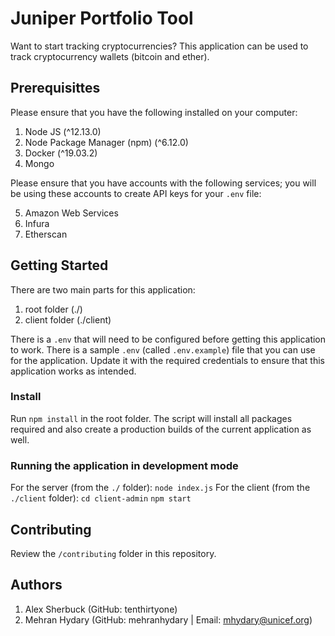 # Juniper Portfolio Tool

Want to start tracking cryptocurrencies? This application can be used to track cryptocurrency wallets (bitcoin and ether).

## Prerequisittes

Please ensure that you have the following installed on your computer:

1. Node JS (^12.13.0)
2. Node Package Manager (npm) (^6.12.0)
3. Docker (^19.03.2)
4. Mongo

Please ensure that you have accounts with the following services; you will be using these accounts to create API keys for your `.env` file:

5. Amazon Web Services
6. Infura
7. Etherscan

## Getting Started

There are two main parts for this application:

1. root folder (./)
2. client folder (./client)

There is a `.env` that will need to be configured before getting this application to work. There is a sample `.env` (called `.env.example`) file that you can use for the application. Update it with the required credentials to ensure that this application works as intended.

### Install

Run `npm install` in the root folder. The script will install all packages required and also create a production builds of the current application as well.

### Running the application in development mode

For the server (from the `./` folder):
`node index.js`
For the client (from the `./client` folder):
`cd client-admin`
`npm start`

## Contributing

Review the `/contributing` folder in this repository.

## Authors

1. Alex Sherbuck (GitHub: tenthirtyone)
2. Mehran Hydary (GitHub: mehranhydary | Email: mhydary@unicef.org)
